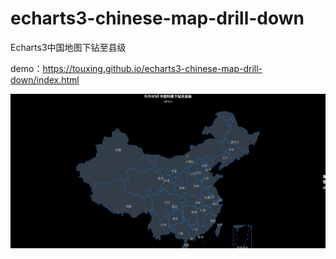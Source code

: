 # echarts3-chinese-map-drill-down
Echarts3中国地图下钻至县级

demo：https://touxing.github.io/echarts3-chinese-map-drill-down/index.html

![map drill down](./static/img/map.gif)
